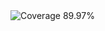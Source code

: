 <!-- Coverage Badge -->
<img src="https://img.shields.io/badge/Coverage-89.97%25-yellow" alt="Coverage 89.97%">